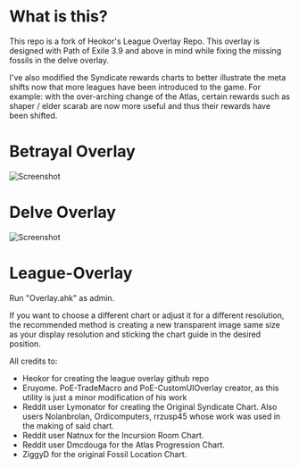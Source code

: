 # What is this?

This repo is a fork of Heokor's League Overlay Repo. This overlay is designed with Path of Exile 3.9 and above in mind while fixing the missing fossils in the delve overlay. 

I've also modified the Syndicate rewards charts to better illustrate the meta shifts now that more leagues have been introduced to the game. For example: with the over-arching change of the Atlas, certain rewards such as shaper / elder scarab are now more useful and thus their rewards have been shifted.

# Betrayal Overlay
![Screenshot](https://github.com/kestalkayden/League-Overlay/blob/master/sources/syndicate.png)

# Delve Overlay
![Screenshot](https://github.com/kestalkayden/League-Overlay/blob/master/sources/fossils.png)

# League-Overlay

Run "Overlay.ahk" as admin.

If you want to choose a different chart or adjust it for a different resolution, the recommended method is creating a new transparent image same size as your display resolution and sticking the chart guide in the desired position.

All credits to:
- Heokor for creating the league overlay github repo
- Eruyome. PoE-TradeMacro and PoE-CustomUIOverlay creator, as this utility is just a minor modification of his work
- Reddit user Lymonator for creating the Original Syndicate Chart. Also users Nolanbrolan, Ordicomputers, rrzusp45 whose work was used in the making of said chart.
- Reddit user Natnux for the Incursion Room Chart.
- Reddit user Dmcdouga for the Atlas Progression Chart.
- ZiggyD for the original Fossil Location Chart.

